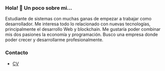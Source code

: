 ### Hola! 👋 Un poco sobre mi...

Estudiante de sistemas con muchas ganas de empezar a trabajar como desarrollador. Me interesa todo lo relacionado con nuevas tecnologías, principalmente el desarrollo Web y blockchain. Me gustaría poder combinar mis dos pasiones la economía y programación. Busco una empresa donde poder crecer y desarrollarme profesionalmente.

### Contacto

 - [CV](https://drive.google.com/file/d/1u2HcJnAuf6ifnXbGelcW-4ko7k0F8QKh/view?usp=sharing)
<!--
**nicolasDunahur/nicolasDunahur** is a ✨ _special_ ✨ repository because its `README.md` (this file) appears on your GitHub profile.


-->
